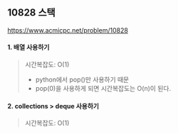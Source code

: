 ## 10828 스택

https://www.acmicpc.net/problem/10828

#### 1. 배열 사용하기
> 시간복잡도: O(1)
>
> - python에서 pop()만 사용하기 때문
> - pop(0)을 사용하게 되면 시간복잡도는 O(n)이 된다.

#### 2. collections > deque 사용하기
> 시간복잡도: O(1)